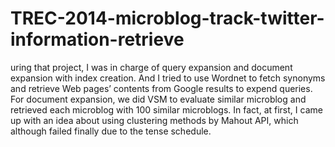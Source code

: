 TREC-2014-microblog-track-twitter-information-retrieve
======================================================

uring that project, I was in charge of query expansion and document expansion with index creation. And I tried to use Wordnet to fetch synonyms and retrieve Web pages’ contents from Google results to expend queries. For document expansion, we did VSM to evaluate similar microblog and retrieved each microblog with 100 similar microblogs. In fact, at first, I came up with an idea about using clustering methods by Mahout API, which although failed finally due to the tense schedule.
